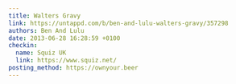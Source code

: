 ```yaml
---
title: Walters Gravy
link: https://untappd.com/b/ben-and-lulu-walters-gravy/357298
authors: Ben And Lulu
date: 2013-06-28 16:28:59 +0100
checkin:
  name: Squiz UK
  link: https://www.squiz.net/
posting_method: https://ownyour.beer
---
```

